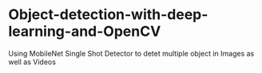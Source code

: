 # Object-detection-with-deep-learning-and-OpenCV
Using MobileNet Single Shot Detector to detet multiple object in Images as well as Videos
